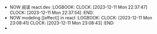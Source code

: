 - NOW 阅读 react.dev
  :LOGBOOK:
  CLOCK: [2023-12-11 Mon 22:37:47]
  CLOCK: [2023-12-11 Mon 22:37:54]
  :END:
- NOW modeling [[effect]] in react
  :LOGBOOK:
  CLOCK: [2023-12-11 Mon 23:08:41]
  CLOCK: [2023-12-11 Mon 23:08:43]
  :END:
-